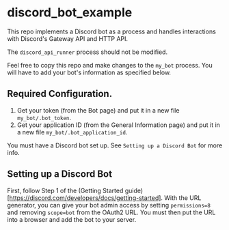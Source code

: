 # discord_bot_example

This repo implements a Discord bot as a process and handles interactions with Discord's Gateway API and HTTP API.

The `discord_api_runner` process should not be modified.

Feel free to copy this repo and make changes to the `my_bot` process. You will have to add your bot's information as specified below.

## Required Configuration.

1. Get your token (from the Bot page) and put it in a new file `my_bot/.bot_token`.
2. Get your application ID (from the General Information page) and put it in a new file `my_bot/.bot_application_id`.

You must have a Discord bot set up. See `Setting up a Discord Bot` for more info.

## Setting up a Discord Bot

First, follow Step 1 of the (Getting Started guide)[https://discord.com/developers/docs/getting-started].
With the URL generator, you can give your bot admin access by setting `permissions=8` and removing `scope=bot` from the OAuth2 URL.
You must then put the URL into a browser and add the bot to your server.

